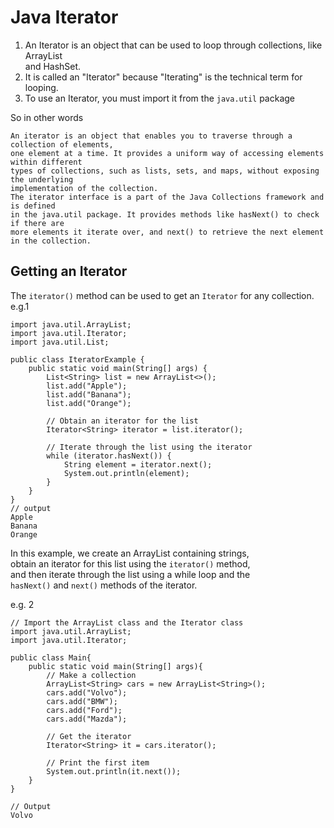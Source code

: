 # Java Iterator
1. An Iterator is an object that can be used to loop through collections, like ArrayList  
and HashSet. 
2. It is called an "Iterator" because "Iterating" is the technical term for looping.
3. To use an Iterator, you must import it from the `java.util` package

So in other words  
```
An iterator is an object that enables you to traverse through a collection of elements, 
one element at a time. It provides a uniform way of accessing elements within different 
types of collections, such as lists, sets, and maps, without exposing the underlying 
implementation of the collection.
The iterator interface is a part of the Java Collections framework and is defined 
in the java.util package. It provides methods like hasNext() to check if there are 
more elements it iterate over, and next() to retrieve the next element in the collection.
```

## Getting an Iterator
The `iterator()` method can be used to get an `Iterator` for any collection.
e.g.1  
```
import java.util.ArrayList;
import java.util.Iterator;
import java.util.List;

public class IteratorExample {
    public static void main(String[] args) {
        List<String> list = new ArrayList<>();
        list.add("Apple");
        list.add("Banana");
        list.add("Orange");

        // Obtain an iterator for the list
        Iterator<String> iterator = list.iterator();

        // Iterate through the list using the iterator
        while (iterator.hasNext()) {
            String element = iterator.next();
            System.out.println(element);
        }
    }
}
// output
Apple
Banana
Orange
```
In this example, we create an ArrayList containing strings,   
obtain an iterator for this list using the `iterator()` method,   
and then iterate through the list using a while loop and the   
`hasNext()` and `next()` methods of the iterator.

e.g. 2  
```
// Import the ArrayList class and the Iterator class
import java.util.ArrayList;
import java.util.Iterator;

public class Main{
    public static void main(String[] args){
        // Make a collection
        ArrayList<String> cars = new ArrayList<String>();
        cars.add("Volvo");
        cars.add("BMW");
        cars.add("Ford");
        cars.add("Mazda");

        // Get the iterator
        Iterator<String> it = cars.iterator();

        // Print the first item
        System.out.println(it.next());
    }
}

// Output
Volvo
```